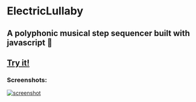 # ElectricLullaby

## A polyphonic musical step sequencer built with javascript :musical_keyboard:

## [Try it!](https://joeiannone.com/ElectricLullaby)

### Screenshots:
[![screenshot](https://joeiannone.com/img/electriclullaby.gif)](https://joeiannone.com)
